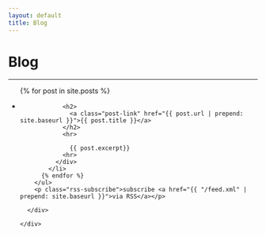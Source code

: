 ```yaml
---
layout: default
title: Blog
---
```


<div id="page">
  <div class="blog section">
    <div id="sectionTitle">
      <h1 class="blog-title">
        Blog
      </h1>
      <hr class="hr-gradient">
    </div>
    <div class="main">
      <div class="blog-content">
        <ul class="post-list">
          {% for post in site.posts %}
            <li>
              <div class="blog-post">

                <h2>
                  <a class="post-link" href="{{ post.url | prepend: site.baseurl }}">{{ post.title }}</a>
                </h2>
                <hr>

                  {{ post.excerpt}}
                <hr>
              </div>
            </li>
          {% endfor %}
        </ul>
        <p class="rss-subscribe">subscribe <a href="{{ "/feed.xml" | prepend: site.baseurl }}">via RSS</a></p>

      </div>

```
</div>
```

  </div> </div>
